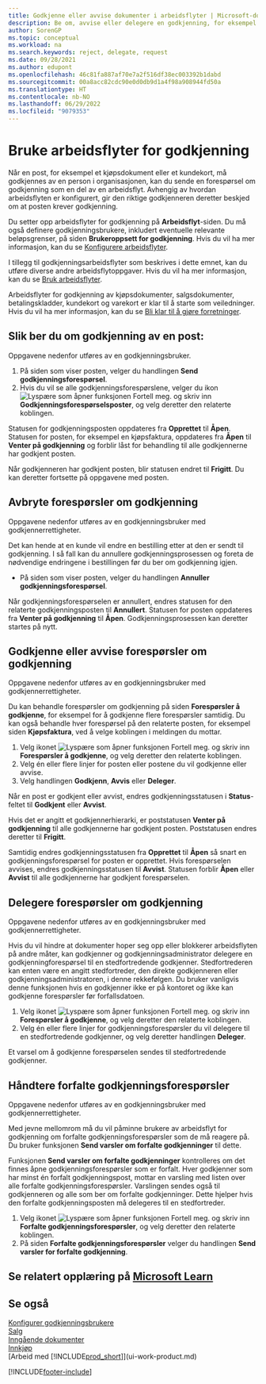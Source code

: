 ```yaml
---
title: Godkjenne eller avvise dokumenter i arbeidsflyter | Microsoft-dokumentasjon
description: Be om, avvise eller delegere en godkjenning, for eksempel av et kjøps- eller salgsdokument, som en del av en arbeidsflyt.
author: SorenGP
ms.topic: conceptual
ms.workload: na
ms.search.keywords: reject, delegate, request
ms.date: 09/28/2021
ms.author: edupont
ms.openlocfilehash: 46c81fa887af70e7a2f516df38ec003392b1dabd
ms.sourcegitcommit: 00a8acc82cdc90e0d0db9d1a4f98a908944fd50a
ms.translationtype: HT
ms.contentlocale: nb-NO
ms.lasthandoff: 06/29/2022
ms.locfileid: "9079353"
---
```

# <a name="use-approval-workflows"></a>Bruke arbeidsflyter for godkjenning

Når en post, for eksempel et kjøpsdokument eller et kundekort, må godkjennes av en person i organisasjonen, kan du sende en forespørsel om godkjenning som en del av en arbeidsflyt. Avhengig av hvordan arbeidsflyten er konfigurert, gir den riktige godkjenneren deretter beskjed om at posten krever godkjenning.

Du setter opp arbeidsflyter for godkjenning på **Arbeidsflyt**-siden. Du må også definere godkjenningsbrukere, inkludert eventuelle relevante beløpsgrenser, på siden **Brukeroppsett for godkjenning**. Hvis du vil ha mer informasjon, kan du se [Konfigurere arbeidsflyter](across-set-up-workflows.md).  

I tillegg til godkjenningsarbeidsflyter som beskrives i dette emnet, kan du utføre diverse andre arbeidsflytoppgaver. Hvis du vil ha mer informasjon, kan du se [Bruk arbeidsflyter](across-use-workflows.md).

Arbeidsflyter for godkjenning av kjøpsdokumenter, salgsdokumenter, betalingskladder, kundekort og varekort er klar til å starte som veiledninger. Hvis du vil ha mer informasjon, kan du se [Bli klar til å gjøre forretninger](ui-get-ready-business.md).

## <a name="to-request-approval-of-a-record"></a>Slik ber du om godkjenning av en post:

Oppgavene nedenfor utføres av en godkjenningsbruker.

1. På siden som viser posten, velger du handlingen **Send godkjenningsforespørsel**.
2. Hvis du vil se alle godkjenningsforespørslene, velger du ikon ![Lyspære som åpner funksjonen Fortell meg.](media/ui-search/search_small.png "Fortell hva du vil gjøre") og skriv inn **Godkjenningsforespørselsposter**, og velg deretter den relaterte koblingen.  

Statusen for godkjenningsposten oppdateres fra **Opprettet** til **Åpen**. Statusen for posten, for eksempel en kjøpsfaktura, oppdateres fra **Åpen** til **Venter på godkjenning** og forblir låst for behandling til alle godkjennerne har godkjent posten.

Når godkjenneren har godkjent posten, blir statusen endret til **Frigitt**. Du kan deretter fortsette på oppgavene med posten.

## <a name="to-cancel-requests-for-approval"></a>Avbryte forespørsler om godkjenning

Oppgavene nedenfor utføres av en godkjenningsbruker med godkjennerrettigheter.

Det kan hende at en kunde vil endre en bestilling etter at den er sendt til godkjenning. I så fall kan du annullere godkjenningsprosessen og foreta de nødvendige endringene i bestillingen før du ber om godkjenning igjen.

- På siden som viser posten, velger du handlingen **Annuller godkjenningsforespørsel**.

Når godkjenningsforespørselen er annullert, endres statusen for den relaterte godkjenningsposten til **Annullert**. Statusen for posten oppdateres fra **Venter på godkjenning** til **Åpen**. Godkjenningsprosessen kan deretter startes på nytt.

## <a name="to-approve-or-reject-requests-for-approval"></a>Godkjenne eller avvise forespørsler om godkjenning

Oppgavene nedenfor utføres av en godkjenningsbruker med godkjennerrettigheter.

Du kan behandle forespørsler om godkjenning på siden **Forespørsler å godkjenne**, for eksempel for å godkjenne flere forespørsler samtidig. Du kan også behandle hver forespørsel på den relaterte posten, for eksempel siden **Kjøpsfaktura**, ved å velge koblingen i meldingen du mottar.

1. Velg ikonet ![Lyspære som åpner funksjonen Fortell meg.](media/ui-search/search_small.png "Fortell hva du vil gjøre") og skriv inn **Forespørsler å godkjenne**, og velg deretter den relaterte koblingen.
2. Velg én eller flere linjer for posten eller postene du vil godkjenne eller avvise.
3. Velg handlingen **Godkjenn**, **Avvis** eller **Deleger**.

Når en post er godkjent eller avvist, endres godkjenningsstatusen i **Status**-feltet til **Godkjent** eller **Avvist**.

Hvis det er angitt et godkjennerhierarki, er poststatusen **Venter på godkjenning** til alle godkjennerne har godkjent posten. Poststatusen endres deretter til **Frigitt**.

Samtidig endres godkjenningsstatusen fra **Opprettet** til **Åpen** så snart en godkjenningsforespørsel for posten er opprettet. Hvis forespørselen avvises, endres godkjenningsstatusen til **Avvist**. Statusen forblir **Åpen** eller **Avvist** til alle godkjennerne har godkjent forespørselen.

## <a name="to-delegate-requests-for-approval"></a>Delegere forespørsler om godkjenning

Oppgavene nedenfor utføres av en godkjenningsbruker med godkjennerrettigheter.

Hvis du vil hindre at dokumenter hoper seg opp eller blokkerer arbeidsflyten på andre måter, kan godkjenner og godkjenningsadministrator delegere en godkjenningforespørsel til en stedfortredende godkjenner. Stedfortrederen kan enten være en angitt stedfortreder, den direkte godkjenneren eller godkjenningsadministratoren, i denne rekkefølgen. Du bruker vanligvis denne funksjonen hvis en godkjenner ikke er på kontoret og ikke kan godkjenne forespørsler før forfallsdatoen.

1. Velg ikonet ![Lyspære som åpner funksjonen Fortell meg.](media/ui-search/search_small.png "Fortell hva du vil gjøre") og skriv inn **Forespørsler å godkjenne**, og velg deretter den relaterte koblingen.
2. Velg én eller flere linjer for godkjenningsforespørsler du vil delegere til en stedfortredende godkjenner, og velg deretter handlingen **Deleger**.

Et varsel om å godkjenne forespørselen sendes til stedfortredende godkjenner.

## <a name="to-manage-overdue-approval-requests"></a>Håndtere forfalte godkjenningsforespørsler

Oppgavene nedenfor utføres av en godkjenningsbruker med godkjennerrettigheter.

Med jevne mellomrom må du vil påminne brukere av arbeidsflyt for godkjenning om forfalte godkjenningsforespørsler som de må reagere på. Du bruker funksjonen **Send varsler om forfalte godkjenninger** til dette.

Funksjonen **Send varsler om forfalte godkjenninger** kontrolleres om det finnes åpne godkjenningsforespørsler som er forfalt. Hver godkjenner som har minst én forfalt godkjenningspost, mottar en varsling med listen over alle forfalte godkjenningsforespørsler. Varslingen sendes også til godkjenneren og alle som ber om forfalte godkjenninger. Dette hjelper hvis den forfalte godkjenningsposten må delegeres til en stedfortreder.

1. Velg ikonet ![Lyspære som åpner funksjonen Fortell meg.](media/ui-search/search_small.png "Fortell hva du vil gjøre") og skriv inn **Forfalte godkjenningsforespørsler**, og velg deretter den relaterte koblingen.
2. På siden **Forfalte godkjenningsforespørsler** velger du handlingen **Send varsler for forfalte godkjenning**.

## <a name="see-related-training-at-microsoft-learn"></a>Se relatert opplæring på [Microsoft Learn](/learn/modules/use-approval-workflows/)

## <a name="see-also"></a>Se også

[Konfigurer godkjenningsbrukere](across-how-to-set-up-approval-users.md)  
[Salg](sales-manage-sales.md)  
[Inngående dokumenter](across-income-documents.md)  
[Innkjøp](purchasing-manage-purchasing.md)  
[Arbeid med [!INCLUDE[prod_short](includes/prod_short.md)]](ui-work-product.md)  


[!INCLUDE[footer-include](includes/footer-banner.md)]